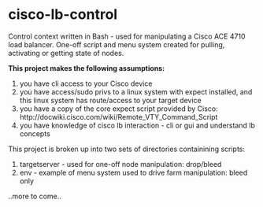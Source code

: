 # cisco-lb-control
Control context written in Bash -  used for manipulating a Cisco ACE 4710 load balancer. One-off script and menu system created for pulling, activating or getting state of nodes.

<b>This project makes the following assumptions:</b>
<ol>
<li>you have cli access to your Cisco device
<li>you have access/sudo privs to a linux system with expect installed, and this linux system has route/access to your target device
<li>you have a copy of the core expect script provided by Cisco: http://docwiki.cisco.com/wiki/Remote_VTY_Command_Script
<li>you have knowledge of cisco lb interaction - cli or gui and understand lb concepts
</ol>

This project is broken up into two sets of directories containining scripts:
<ol>
<li>targetserver - used for one-off node manipulation: drop/bleed
<li>env - example of menu system used to drive farm manipulation: bleed only
</ol>

..more to come..
